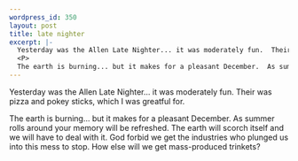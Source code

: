 ```yaml
--- 
wordpress_id: 350
layout: post
title: late nighter
excerpt: |-
  Yesterday was the Allen Late Nighter... it was moderately fun.  Their was pizza and pokey sticks, which I was greatful for.
  <P>
  The earth is burning... but it makes for a pleasant December.  As summer rolls around your memory will be refreshed.  The earth will scorch itself and we will have to deal with it.  God forbid we get the industries who plunged us into this mess to stop.  How else will we get mass-produced trinkets?
---
```

Yesterday was the Allen Late Nighter... it was moderately fun.  Their was pizza and pokey sticks, which I was greatful for.
<P>
The earth is burning... but it makes for a pleasant December.  As summer rolls around your memory will be refreshed.  The earth will scorch itself and we will have to deal with it.  God forbid we get the industries who plunged us into this mess to stop.  How else will we get mass-produced trinkets?
